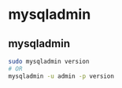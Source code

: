 # mysqladmin

## mysqladmin

```bash
sudo mysqladmin version
# OR
mysqladmin -u admin -p version
```
